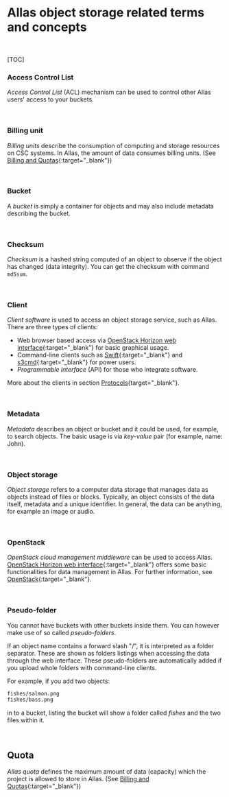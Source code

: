 
# Allas object storage related terms and concepts  

&nbsp;

[TOC]

### Access Control List

_Access Control List_ (ACL) mechanism can be used to control other Allas users' access to your buckets.

&nbsp;


### Billing unit

_Billing units_ describe the consumption of computing and storage resources on CSC systems. 
In Allas, the amount of data consumes billing units.
(See [Billing and Quotas](./introduction.md#billing-and-quotas){:target="_blank"})

&nbsp;


### Bucket

A _bucket_ is simply a container for objects and may also include metadata describing the bucket.

&nbsp;


### Checksum

_Checksum_ is a hashed string computed of an object to observe if the object has changed (data integrity). 
You can get the checksum with command `md5sum`.

&nbsp;


### Client

_Client software_ is used to access an object storage service, such as Allas. There are three types of clients:

 * Web browser based access via [OpenStack Horizon web interface](./using_allas/web_client.md){:target="_blank"} for basic graphical usage.
 * Command-line clients such as [Swift](./using_allas/swift_client.md){:target="_blank"} and [s3cmd](./using_allas/s3_client.md){:target="_blank"} for power users.
 * _Programmable interface_ (API) for those who integrate software.

More about the clients in section [Protocols](./accessing_allas.md#protocols){target="_blank"}.

&nbsp;


### Metadata

_Metadata_ describes an object or bucket and it could be used, for example, to search objects. 
The basic usage is via _key-value_ pair (for example, name: John).

&nbsp;


### Object storage

_Object storage_ refers to a computer data storage that manages data as objects instead of files or blocks. Typically, an object consists of the data itself, metadata and a unique identifier. In general, the data can be anything, for example an image or audio.

&nbsp;


### OpenStack

_OpenStack cloud management middleware_ can be used to access Allas.
[OpenStack Horizon web interface](./using_allas/web_client.md){:target="_blank"} offers some basic functionalities for data management in Allas.
For further information, see [OpenStack](https://www.openstack.org/){:target="_blank"}.

&nbsp;


### Pseudo-folder

You cannot have buckets with other buckets inside them. You can however make use of so called _pseudo-folders_.

If an object name contains a forward slash "/", it is interpreted as a folder separator. These are shown as folders listings when accessing the data through the web interface. These pseudo-folders are automatically added if you upload whole folders with command-line clients.

For example, if you add two objects:
```bash
fishes/salmon.png
fishes/bass.png
```
in to a bucket, listing the bucket will show a folder called _fishes_ and the two files within it.

&nbsp;


## Quota

_Allas quota_ defines the maximum amount of data (capacity) which the project is allowed to store in Allas. 
(See [Billing and Quotas](./introduction.md#billing-and-quotas){:target="_blank"})

&nbsp;

